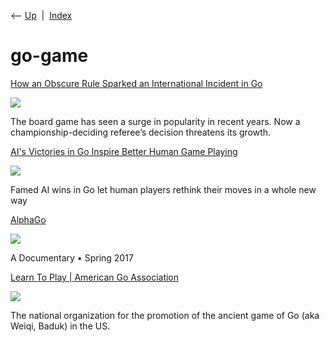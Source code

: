 <div class="nav">

⟵ [Up](index.html)  \|  [Index](index.html)

</div>

# go-game

<div class="cards">

<div class="card">

<div class="card-title">

[How an Obscure Rule Sparked an International Incident in
Go](https://www.sixthtone.com/news/1016591)

</div>

<div class="card-image">

[![](https://image5.sixthtone.com/image/5/85/666.jpg)](https://www.sixthtone.com/news/1016591)

</div>

The board game has seen a surge in popularity in recent years. Now a
championship-deciding referee’s decision threatens its growth.

</div>

<div class="card">

<div class="card-title">

[AI's Victories in Go Inspire Better Human Game
Playing](https://www.scientificamerican.com/article/ais-victories-in-go-inspire-better-human-game-playing)

</div>

<div class="card-image">

[![](https://static.scientificamerican.com/sciam/cache/file/8DD16331-6975-4D9C-B6B34CF11D76507D_source.jpg?w=1200)](https://www.scientificamerican.com/article/ais-victories-in-go-inspire-better-human-game-playing)

</div>

Famed AI wins in Go let human players rethink their moves in a whole new
way

</div>

<div class="card">

<div class="card-title">

[AlphaGo](https://www.alphagomovie.com)

</div>

<div class="card-image">

[![](https://www.alphagomovie.com/images/share-1200x630.jpg)](https://www.alphagomovie.com)

</div>

A Documentary • Spring 2017

</div>

<div class="card">

<div class="card-title">

[Learn To Play \| American Go
Association](https://www.usgo.org/learn-play)

</div>

<div class="card-image">

[![](https://s3.amazonaws.com/ClubExpressClubFiles/454497/css/aga1.jpg)](https://www.usgo.org/learn-play)

</div>

The national organization for the promotion of the ancient game of Go
(aka Weiqi, Baduk) in the US.

</div>

</div>
